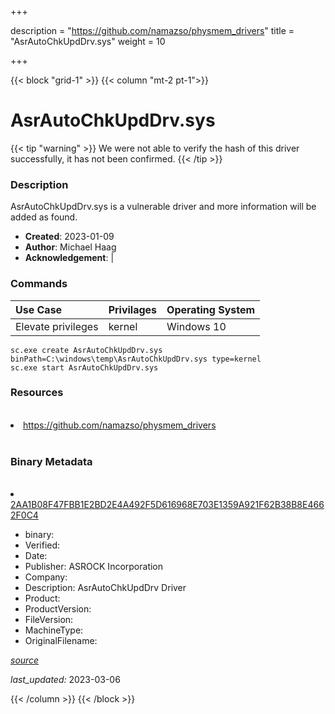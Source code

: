 +++

description = "https://github.com/namazso/physmem_drivers"
title = "AsrAutoChkUpdDrv.sys"
weight = 10

+++


{{< block "grid-1" >}}
{{< column "mt-2 pt-1">}}




# AsrAutoChkUpdDrv.sys 


{{< tip "warning" >}}
We were not able to verify the hash of this driver successfully, it has not been confirmed.
{{< /tip >}}




### Description


AsrAutoChkUpdDrv.sys is a vulnerable driver and more information will be added as found.


- **Created**: 2023-01-09
- **Author**: Michael Haag
- **Acknowledgement**:  | [](https://twitter.com/)

### Commands

| Use Case | Privilages | Operating System | 
|:---- | ---- | ---- |
| Elevate privileges | kernel | Windows 10 |

```
sc.exe create AsrAutoChkUpdDrv.sys binPath=C:\windows\temp\AsrAutoChkUpdDrv.sys type=kernel
sc.exe start AsrAutoChkUpdDrv.sys
```

### Resources
<br>


<li><a href=" https://github.com/namazso/physmem_drivers"> https://github.com/namazso/physmem_drivers</a></li>


<br>


### Binary Metadata
<br>



<li><a href="https://www.virustotal.com/gui/file/2AA1B08F47FBB1E2BD2E4A492F5D616968E703E1359A921F62B38B8E4662F0C4">2AA1B08F47FBB1E2BD2E4A492F5D616968E703E1359A921F62B38B8E4662F0C4</a></li>



- binary: 
- Verified: 
- Date: 
- Publisher: ASROCK Incorporation
- Company: 
- Description: AsrAutoChkUpdDrv Driver
- Product: 
- ProductVersion: 
- FileVersion: 
- MachineType: 
- OriginalFilename: 

[*source*](https://github.com/magicsword-io/LOLDrivers/tree/main/yaml/asrautochkupddrv.sys.yml)

*last_updated:* 2023-03-06


{{< /column >}}
{{< /block >}}
